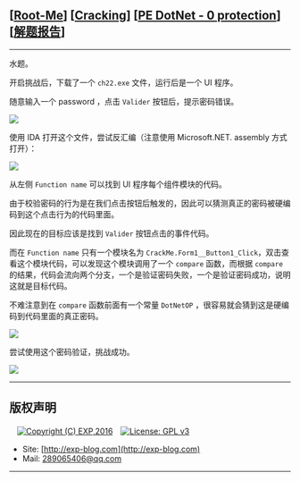 ## [[Root-Me](https://www.root-me.org/)] [[Cracking](https://www.root-me.org/en/Challenges/Cracking/)] [[PE DotNet - 0 protection](https://www.root-me.org/en/Challenges/Cracking/PE-DotNet-0-protection)] [[解题报告](http://exp-blog.com/2019/02/26/pid-3409/)]

------

水题。

开启挑战后，下载了一个 `ch22.exe` 文件，运行后是一个 UI 程序。

随意输入一个 password ，点击 `Valider` 按钮后，提示密码错误。

![](https://github.com/lyy289065406/CTF-Solving-Reports/blob/master/rootme/Cracking/%5B05%5D%20%5B10P%5D%20PE%20DotNet%20-%200%20protection/imgs/01.png)

使用 IDA 打开这个文件，尝试反汇编（注意使用 Microsoft.NET. assembly 方式打开）：

![](https://github.com/lyy289065406/CTF-Solving-Reports/blob/master/rootme/Cracking/%5B05%5D%20%5B10P%5D%20PE%20DotNet%20-%200%20protection/imgs/02.png)

从左侧 `Function name` 可以找到 UI 程序每个组件模块的代码。

由于校验密码的行为是在我们点击按钮后触发的，因此可以猜测真正的密码被硬编码到这个点击行为的代码里面。

因此现在的目标应该是找到 `Valider` 按钮点击的事件代码。

而在 `Function name` 只有一个模块名为 `CrackMe.Form1__Button1_Click`，双击查看这个模块代码，可以发现这个模块调用了一个 `compare` 函数，而根据 `compare` 的结果，代码会流向两个分支，一个是验证密码失败，一个是验证密码成功，说明这就是目标代码。

不难注意到在 `compare` 函数前面有一个常量 `DotNetOP` ，很容易就会猜到这是硬编码到代码里面的真正密码。

![](https://github.com/lyy289065406/CTF-Solving-Reports/blob/master/rootme/Cracking/%5B05%5D%20%5B10P%5D%20PE%20DotNet%20-%200%20protection/imgs/03.png)

尝试使用这个密码验证，挑战成功。

![](https://github.com/lyy289065406/CTF-Solving-Reports/blob/master/rootme/Cracking/%5B05%5D%20%5B10P%5D%20PE%20DotNet%20-%200%20protection/imgs/04.png)

------

## 版权声明

　[![Copyright (C) EXP,2016](https://img.shields.io/badge/Copyright%20(C)-EXP%202016-blue.svg)](http://exp-blog.com)　[![License: GPL v3](https://img.shields.io/badge/License-GPL%20v3-blue.svg)](https://www.gnu.org/licenses/gpl-3.0)
  

- Site: [http://exp-blog.com](http://exp-blog.com) 
- Mail: <a href="mailto:289065406@qq.com?subject=[EXP's Github]%20Your%20Question%20（请写下您的疑问）&amp;body=What%20can%20I%20help%20you?%20（需要我提供什么帮助吗？）">289065406@qq.com</a>


------
